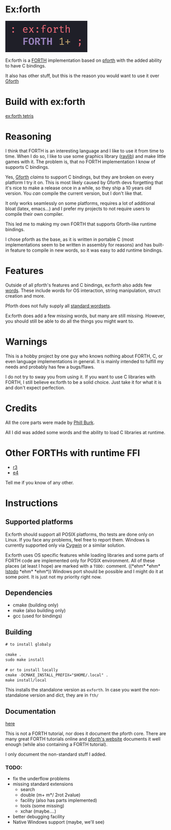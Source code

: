 # Ex:forth

![](logo.png)

Ex:forth is a
[FORTH](https://forth-standard.org/)
implementation based on
[pforth](https://github.com/philburk/pforth)
with the added ability to have C bindings.

It also has other stuff, but this is the reason you would want to use it over
[Gforth](https://gforth.org/)

# Build with ex:forth

[ex:forth tetris](https://github.com/De-Alchmst/ex-forth-tetris)

# Reasoning

I think that FORTH is an interesting language and I like to use it from time
to time.
When I do so, I like to use some graphics library
([raylib](https://www.raylib.com/))
and make little games with it.
The problem is, that no FORTH implementation I know of supports C bindings.

Yes,
[Gforth](https://gforth.org/)
_claims_ to support C bindings, but they are broken on every
platform I try it on.
This is most likely caused by Gforth devs forgetting that it's nice to make a
release once in a while, so they ship a 10 years old version.
You _can_ compile the current version, but I don't like that.

It only works seamlessly on some platforms, requires a lot of additional bloat
(latex, emacs...) and I prefer my projects to not require users to compile their
own compiler.

This led me to making my own FORTH that supports Gforth-like runtime bindings.

I chose pforth as the base, as it is written in portable C
(most implementations seem to be written in assembly for reasons)
and has built-in feature to compile in new words, so it was easy to add
runtime bindings.

# Features

Outside of all pforth's features and C bindings, ex:forth also adds few
[words](doc/words.md).
These include words for OS interaction, string manipulation, struct creation
and more.

Pforth does not fully supply all
[standard wordsets](https://forth-standard.org/standard/words).

Ex:forth does add a few missing words, but many are still missing.
However, you should still be able to do all the things you might want to.

# Warnings

This is a hobby project by one guy who knows nothing about FORTH, C, or even
language implementations in general.
It is mainly intended to fulfill my needs and probably has few a bugs/flaws.

I do not try to sway you from using it.
If you want to use C libraries with FORTH, I still believe ex:forth to be a
solid choice.
Just take it for what it is and don't expect perfection.

# Credits

All the core parts were made by
[Phill Burk](https://github.com/philburk).

All I did was added some words and the ability to load C libraries at runtime.

# Other FORTHs with runtime FFI

* [r3](https://github.com/phreda4/r3)
* [e4](https://github.com/shwnchpl/e4)

Tell me if you know of any other.

# Instructions

## Supported platforms

Ex:forth should support all POSIX platforms, tho tests are done only on Linux.
If you face any problems, feel free to report them.
Windows is currently supported only via [Cygwin](https://cygwin.com/) or a
similar solution.

Ex:forth uses OS specific features while loading libraries and some parts of
FORTH code are implemented only for POSIX environment.
All of these places (at least I hope) are marked with a `TODO:` comment.
((\*ehm\* \*ehm\*
[lstodo](https://github.com/De-Alchmst/lstodo.git)
\*ehm\* \*ehm\*))
Windows port should be possible and I might do it at some point.
It is just not my priority right now.

## Dependencies

- cmake (building only)
- make (also building only)
- gcc (used for bindings)

## Building

```
# to install globaly

cmake .
sudo make install

# or to install locally
cmake -DCMAKE_INSTALL_PREFIX="$HOME/.local" .
make install/local
```

This installs the standalone version as `exforth`.
In case you want the non-standalone version and dict, they are in `fth/`

## Documentation

[here](doc/index.md)

This is not a FORTH tutorial, nor does it document the pforth core.
There are many great FORTH tutorials online and
[pforth's website](https://www.softsynth.com/pforth/)
documents it well enough (while also containing a FORTH tutorial).

I only document the non-standard stuff I added.

### TODO:

- fix the underflow problems
- missing standard extensions
    - search
    - double (m+ m*/ 2rot 2value)
    - facility (also has parts implemented)
    - tools (some missing)
    - xchar (maybe....)
- better debugging facility
- Native Windows support (maybe, we'll see)
